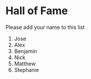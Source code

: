 # Hall of Fame
Please add your name to this list

1. Jose
2. Alex
3. Benjamin
4. Nick
5. Matthew
6. Stephanie

